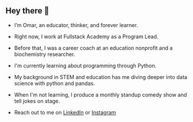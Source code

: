 ## Hey there 👋

- I’m Omar, an educator, thinker, and forever learner.
- Right now, I work at Fullstack Academy as a Program Lead.
- Before that, I was a career coach at an education nonprofit and a biochemistry researcher.


- I'm currently learning about programming through Python.
- My background in STEM and education has me diving deeper into data science with python and pandas.
- When I'm not learning, I produce a monthly standup comedy show and tell jokes on stage.


- Reach out to me on [LinkedIn](https://www.linkedin.com/in/omar-mn/) or [Instagram](https://www.instagram.com/ethnicallyomar/)

<!---
omaromi/omaromi is a ✨ special ✨ repository because its `README.md` (this file) appears on your GitHub profile.
You can click the Preview link to take a look at your changes.
--->

